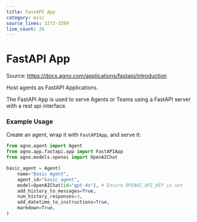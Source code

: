 ```yaml
---
title: FastAPI App
category: misc
source_lines: 3273-3299
line_count: 26
---
```


# FastAPI App
Source: https://docs.agno.com/applications/fastapi/introduction

Host agents as FastAPI Applications.

The FastAPI App is used to serve Agents or Teams using a FastAPI server with a rest api interface.

### Example Usage

Create an agent, wrap it with `FastAPIApp`, and serve it:

```python
from agno.agent import Agent
from agno.app.fastapi.app import FastAPIApp
from agno.models.openai import OpenAIChat

basic_agent = Agent(
    name="Basic Agent",
    agent_id="basic_agent",
    model=OpenAIChat(id="gpt-4o"), # Ensure OPENAI_API_KEY is set
    add_history_to_messages=True,
    num_history_responses=3,
    add_datetime_to_instructions=True,
    markdown=True,
)

